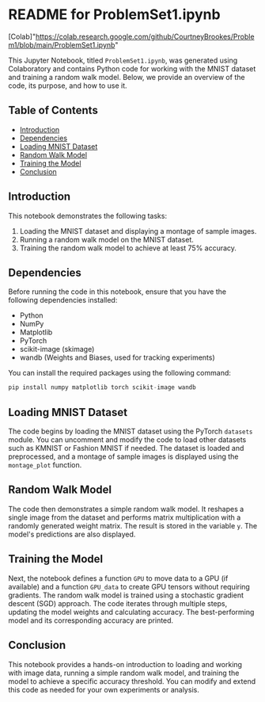 # README for ProblemSet1.ipynb
[Colab]"https://colab.research.google.com/github/CourtneyBrookes/Problem1/blob/main/ProblemSet1.ipynb" 

This Jupyter Notebook, titled `ProblemSet1.ipynb`, was generated using Colaboratory and contains Python code for working with the MNIST dataset and training a random walk model. Below, we provide an overview of the code, its purpose, and how to use it.

## Table of Contents
- [Introduction](#introduction)
- [Dependencies](#dependencies)
- [Loading MNIST Dataset](#loading-mnist-dataset)
- [Random Walk Model](#random-walk-model)
- [Training the Model](#training-the-model)
- [Conclusion](#conclusion)

## Introduction<a name="introduction"></a>
This notebook demonstrates the following tasks:
1. Loading the MNIST dataset and displaying a montage of sample images.
2. Running a random walk model on the MNIST dataset.
3. Training the random walk model to achieve at least 75% accuracy.

## Dependencies<a name="dependencies"></a>
Before running the code in this notebook, ensure that you have the following dependencies installed:
- Python
- NumPy
- Matplotlib
- PyTorch
- scikit-image (skimage)
- wandb (Weights and Biases, used for tracking experiments)

You can install the required packages using the following command:
```python
pip install numpy matplotlib torch scikit-image wandb
```

## Loading MNIST Dataset<a name="loading-mnist-dataset"></a>
The code begins by loading the MNIST dataset using the PyTorch `datasets` module. You can uncomment and modify the code to load other datasets such as KMNIST or Fashion MNIST if needed. The dataset is loaded and preprocessed, and a montage of sample images is displayed using the `montage_plot` function.

## Random Walk Model<a name="random-walk-model"></a>
The code then demonstrates a simple random walk model. It reshapes a single image from the dataset and performs matrix multiplication with a randomly generated weight matrix. The result is stored in the variable `y`. The model's predictions are also displayed.

## Training the Model<a name="training-the-model"></a>
Next, the notebook defines a function `GPU` to move data to a GPU (if available) and a function `GPU_data` to create GPU tensors without requiring gradients. The random walk model is trained using a stochastic gradient descent (SGD) approach. The code iterates through multiple steps, updating the model weights and calculating accuracy. The best-performing model and its corresponding accuracy are printed.

## Conclusion<a name="conclusion"></a>
This notebook provides a hands-on introduction to loading and working with image data, running a simple random walk model, and training the model to achieve a specific accuracy threshold. You can modify and extend this code as needed for your own experiments or analysis.

